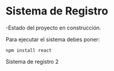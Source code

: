 <h1>Sistema de Registro</h1>

-Estado del proyecto en construcción.

Para ejecutar el sistema debes poner:

```npm install react```

Sistema de registro 2
